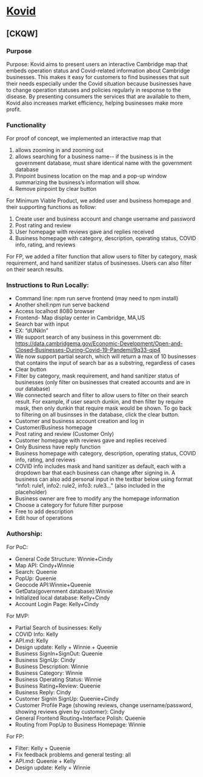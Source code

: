 
# [Kovid](https://kovid-ckqw.herokuapp.com/ )
## [CKQW]
### Purpose
Purpose: Kovid aims to present users an interactive Cambridge map that embeds operation status and Covid-related information about Cambridge businesses. This makes it easy for customers to find businesses that suit their needs especially under the Covid situation because businesses have to change operation statuses and policies regularly in response to the disease. By presenting consumers the services that are available to them, Kovid also increases market efficiency, helping businesses make more profit.  
 

### Functionality

For proof of concept, we implemented an interactive map that 
1) allows zooming in and zooming out
2) allows searching for a business name-- if the business is in the government database, must   share identical name with the government database
3) Pinpoint business location on the map and a pop-up window summarizing the business’s    information will show.
4) Remove pinpoint by clear button

For Minimum Viable Product, we added user and business homepage and their supporting functions as follow:
1) Create user and business account and change username and password
2) Post rating and review
3) User homepage with reviews gave and replies received
4) Business homepage with category, description, operating status, COVID info, rating, and reviews

For FP, we added a filter function that allow users to filter by category, mask requirement, and hand sanitizer status of businesses. Users can also filter on their search results.



### Instructions to Run Locally:
* Command line: npm run serve frontend (may need to npm install)
* Another shell:npm run serve backend
* Access localhost 8080 browser
* Frontend- Map display center in Cambridge, MA,US
* Search bar with input
* EX: “dUNkIn”
* We support search of any business in this government db: https://data.cambridgema.gov/Economic-Development/Open-and-Closed-Businesses-During-Covid-19-Pandemi/9q33-qjp4
* We now support partial search, which will return a max of 10 businesses that contains the input of search bar as a substring, regardless of cases
* Clear button
* Filter by category, mask requirement, and hand sanitizer status of businesses (only filter on businesses that created accounts and are in our database)
* We connected search and filter to allow users to filter on their search result. For example, if user search dunkin, and then filter by require mask, then only dunkin that require mask would be shown. To go back to filtering on all businsses in the database, click the clear button.
* Customer and business account creation and log in
* Customer/Business homepage
* Post rating and review (Customer Only)
* Customer homepage with reviews gave and replies received 
* Only Business have reply function
* Business homepage with category, description, operating status, COVID info, rating, and reviews
* COVID info includes mask and hand sanitizer as default, each with a dropdown bar that each business can change after signing in. A business can also add personal input in the textbar below using format “info1: rule1, info2: rule2, info3: rule3…” (also included in the placeholder)
* Business owner are free to modify any the homepage information
* Choose a category for future filter purpose
* Free to add description
* Edit hour of operations



### Authorship:
For PoC:
* General Code Structure: Winnie+Cindy
* Map API: Cindy+Winnie
* Search: Queenie
* PopUp: Queenie
* Geocode API:Winnie+Queenie
* GetData(government database):Winnie
* Initialized local database: Kelly+Cindy
* Account Login Page: Kelly+Cindy

For MVP:
* Partial Search of businesses: Kelly
* COVID Info: Kelly
* API.md: Kelly
* Design update: Kelly + Winnie + Queenie
* Business SignIn+SignOut: Queenie
* Business SignUp: Cindy
* Business Description: Winnie
* Business Category: Winnie
* Business Operating Status: Winnie
* Business Rating+Review: Queenie
* Business Reply: Cindy
* Customer SignIn SignUp: Queenie+Cindy
* Customer Profile Page (showing reviews, change username/password, showing reviews given by customer): Cindy
* General Frontend Routing+Interface Polish: Queenie
* Routing from PopUp to Business Homepage: Winnie

For FP:
* Filter: Kelly + Queenie
* Fix feedback problems and general testing: all
* API.md: Queenie + Kelly
* Design update: Kelly + Winnie


